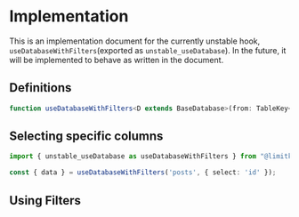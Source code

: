 # Implementation

This is an implementation document for the currently unstable hook, 
`useDatabaseWithFilters`(exported as `unstable_useDatabase`). 
In the future, it will be implemented to behave as written in the document.

## Definitions

```ts
function useDatabaseWithFilters<D extends BaseDatabase>(from: TableKey<D>)
```

## Selecting specific columns

```ts
import { unstable_useDatabase as useDatabaseWithFilters } from "@limitkr/supabase-hooks/unstable";

const { data } = useDatabaseWithFilters('posts', { select: 'id' });
```

## Using Filters
